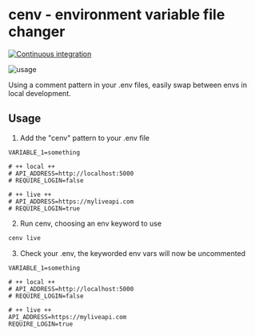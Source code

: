 # cenv - environment variable file changer
[![Continuous integration](https://github.com/JonShort/cenv/actions/workflows/tests.yml/badge.svg)](https://github.com/JonShort/cenv/actions/workflows/tests.yml)

![usage](https://user-images.githubusercontent.com/21317379/111026089-60825800-83e0-11eb-99ab-054463749377.gif)

Using a comment pattern in your .env files, easily swap between envs in local development.

## Usage

1. Add the "cenv" pattern to your .env file
```.env
VARIABLE_1=something

# ++ local ++
# API_ADDRESS=http://localhost:5000
# REQUIRE_LOGIN=false

# ++ live ++
# API_ADDRESS=https://myliveapi.com
# REQUIRE_LOGIN=true
```

2. Run cenv, choosing an env keyword to use
```bash
cenv live
```

3. Check your .env, the keyworded env vars will now be uncommented
```.env
VARIABLE_1=something

# ++ local ++
# API_ADDRESS=http://localhost:5000
# REQUIRE_LOGIN=false

# ++ live ++
API_ADDRESS=https://myliveapi.com
REQUIRE_LOGIN=true
```
